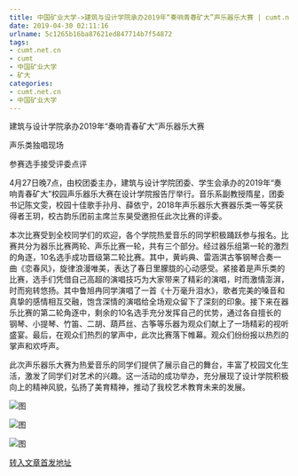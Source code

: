 ```yaml
---
title: 中国矿业大学->建筑与设计学院承办2019年“奏响青春矿大”声乐器乐大赛 | cumt.net.cn
date: 2019-04-30 02:11:16
urlname: 5c1265b16ba87621ed847714b7f54872
tags: 
- cumt.net.cn
- cumt
- 中国矿业大学
- 矿大
categories:
- cumt.net.cn
- 中国矿业大学
---
```


建筑与设计学院承办2019年“奏响青春矿大”声乐器乐大赛

声乐类独唱现场

参赛选手接受评委点评

4月27日晚7点，由校团委主办，建筑与设计学院团委、学生会承办的2019年“奏响青春矿大”校园声乐器乐大赛在设计学院报告厅举行。音乐系副教授隋星，团委书记陈文雯，校园十佳歌手孙月、薛依宁，2018年声乐器乐大赛器乐类一等奖获得者王玥，校古韵乐团前主席兰东昊受邀担任此次比赛的评委。

本次比赛受到全校同学们的欢迎，各个学院热爱音乐的同学积极踊跃参与报名。比赛共分为器乐比赛两轮、声乐比赛一轮，共有三个部分。经过器乐组第一轮的激烈的角逐，10名选手成功晋级第二轮比赛。其中，黄屿典、雷涵淇古筝钢琴合奏一曲《恋春风》，旋律浪漫唯美，表达了春日里朦胧的心动感受。紧接着是声乐类的比赛，选手们凭借自己高超的演唱技巧为大家带来了精彩的演唱，时而激情澎湃，时而宛转悠扬。其中鲁旭冉同学演唱了一首《十万毫升泪水》，歌者完美的嗓音和真挚的感情相互交融，饱含深情的演唱给全场观众留下了深刻的印象。接下来在器乐比赛的第二轮角逐中，剩余的10名选手充分发挥自己的优势，通过各自擅长的钢琴、小提琴、竹笛、二胡、葫芦丝、古筝等乐器为观众们献上了一场精彩的视听盛宴。最后，在观众们热烈的掌声中，此次比赛落下帷幕。观众们纷纷报以热烈的掌声和欢呼声。

此次声乐器乐大赛为热爱音乐的同学们提供了展示自己的舞台，丰富了校园文化生活，激发了同学们对艺术的兴趣。这一活动的成功举办，充分展现了设计学院积极向上的精神风貌，弘扬了美育精神，推动了我校艺术教育未来的发展。

![图](http://xwzx.cumt.edu.cn/_upload/article/images/54/20/5bb23fb948c896262ce33ab546a7/a354a2c3-facd-49ae-9ec0-0cd4528c8233.jpg)

![图](http://xwzx.cumt.edu.cn/_upload/article/images/54/20/5bb23fb948c896262ce33ab546a7/d253cb07-757b-407b-b8c7-57888406cb36.jpg)

![图](http://xwzx.cumt.edu.cn/_upload/article/images/54/20/5bb23fb948c896262ce33ab546a7/1b73cf60-4cff-481c-9fb1-e4cb146364a9.jpg)

[转入文章首发地址](http://xwzx.cumt.edu.cn/f8/6c/c513a522348/page.htm)